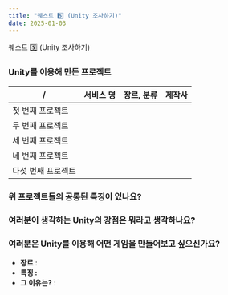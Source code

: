 ```yaml
---
title: "퀘스트 5️⃣ (Unity 조사하기)"
date: 2025-01-03
---
```


퀘스트 5️⃣ (Unity 조사하기)

### Unity를 이용해 만든 프로젝트

|                **/** | **서비스 명** | **장르, 분류** | **제작사** |
| --- | --- | --- | --- |
| 첫 번째 프로젝트 |  |  |  |
| 두 번째 프로젝트 |  |  |  |
| 세 번째 프로젝트 |  |  |  |
| 네 번째 프로젝트 |  |  |  |
| 다섯 번째 프로젝트 |  |  |  |

### 위 프로젝트들의 공통된 특징이 있나요?

### 여러분이 생각하는 Unity의 강점은 뭐라고 생각하나요?

### 여러분은 Unity를 이용해 어떤 게임을 만들어보고 싶으신가요?

- **장르** :
- **특징 :**
- **그 이유는?** :
